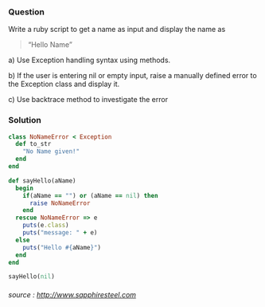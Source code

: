 
### Question
Write a ruby script to get a name as input and display the name as

 > “Hello Name”

a) Use Exception handling syntax using methods.

b) If the user is entering nil or empty input, raise a manually defined error to the Exception class and display it.

c) Use backtrace method to investigate the error

### Solution

```ruby
class NoNameError < Exception
  def to_str
    "No Name given!"    
  end
end

def sayHello(aName)
  begin
    if(aName == "") or (aName == nil) then
      raise NoNameError 
    end
  rescue NoNameError => e
    puts(e.class)
    puts("message: " + e)
  else
    puts("Hello #{aName}")
  end
end

sayHello(nil)
```
######  source :  http://www.sapphiresteel.com 
